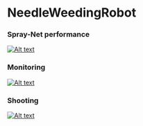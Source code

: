 # NeedleWeedingRobot

### Spray-Net performance
[![Alt text](https://github.com/RoBoTics-JHJ/NeedleWeedingRobot/blob/main/source/gif/Spray-Net_170.gif)](https://youtu.be/w8JAFOLI-3o)

### Monitoring
[![Alt text](https://github.com/RoBoTics-JHJ/NeedleWeedingRobot/blob/main/source/gif/monitoring.gif)](https://youtu.be/JotlVdSN05Y)

### Shooting
[![Alt text](https://github.com/RoBoTics-JHJ/NeedleWeedingRobot/blob/main/source/gif/shooting.gif)](https://youtu.be/JotlVdSN05Y)
